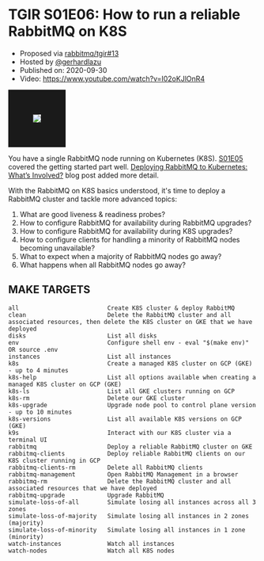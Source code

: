 # TGIR S01E06: How to run a reliable RabbitMQ on K8S

* Proposed via [rabbitmq/tgir#13](https://github.com/rabbitmq/tgir/issues/13)
* Hosted by [@gerhardlazu](https://twitter.com/gerhardlazu)
* Published on: 2020-09-30
* Video: https://www.youtube.com/watch?v=I02oKJlOnR4

<a href="https://www.youtube.com/watch?v=I02oKJlOnR4" target="_blank"><img src="video.jpg" border="50" /></a>

You have a single RabbitMQ node running on Kubernetes (K8S).
[S01E05](https://github.com/rabbitmq/tgir/tree/S01E05/s01/e05) covered the getting started part well.
[Deploying RabbitMQ to Kubernetes: What’s Involved?](https://www.rabbitmq.com/blog/2020/08/10/deploying-rabbitmq-to-kubernetes-whats-involved/) blog post added more detail.

With the RabbitMQ on K8S basics understood, it's time to deploy a RabbitMQ cluster and tackle more advanced topics:

1. What are good liveness & readiness probes?
2. How to configure RabbitMQ for availability during RabbitMQ upgrades?
3. How to configure RabbitMQ for availability during K8S upgrades?
4. How to configure clients for handling a minority of RabbitMQ nodes becoming unavailable?
5. What to expect when a majority of RabbitMQ nodes go away?
6. What happens when all RabbitMQ nodes go away?



## MAKE TARGETS

```
all                         Create K8S cluster & deploy RabbitMQ
clean                       Delete the RabbitMQ cluster and all associated resources, then delete the K8S cluster on GKE that we have deployed
disks                       List all disks
env                         Configure shell env - eval "$(make env)" OR source .env
instances                   List all instances
k8s                         Create a managed K8S cluster on GCP (GKE) - up to 4 minutes
k8s-help                    List all options available when creating a managed K8S cluster on GCP (GKE)
k8s-ls                      List all GKE clusters running on GCP
k8s-rm                      Delete our GKE cluster
k8s-upgrade                 Upgrade node pool to control plane version - up to 10 minutes
k8s-versions                List all available K8S versions on GCP (GKE)
k9s                         Interact with our K8S cluster via a terminal UI
rabbitmq                    Deploy a reliable RabbitMQ cluster on GKE
rabbitmq-clients            Deploy reliable RabbitMQ clients on our K8S cluster running in GCP
rabbitmq-clients-rm         Delete all RabbitMQ clients
rabbitmq-management         Open RabbitMQ Management in a browser
rabbitmq-rm                 Delete the RabbitMQ cluster and all associated resources that we have deployed
rabbitmq-upgrade            Upgrade RabbitMQ
simulate-loss-of-all        Simulate losing all instances across all 3 zones
simulate-loss-of-majority   Simulate losing all instances in 2 zones (majority)
simulate-loss-of-minority   Simulate losing all instances in 1 zone (minority)
watch-instances             Watch all instances
watch-nodes                 Watch all K8S nodes
```
